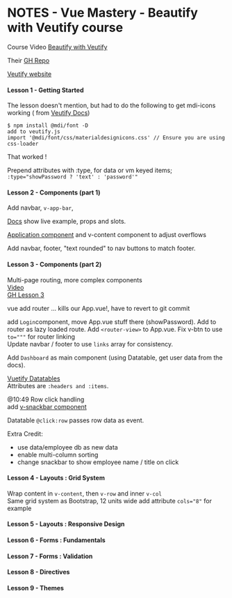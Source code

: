 # NOTES - Vue Mastery - Beautify with Veutify course

Course Video [Beautify with Veutify](https://www.vuemastery.com/courses/beautify-with-vuetify/getting-started-with-vuetify)

Their [GH Repo](https://github.com/Code-Pop/beautify-with-vuetify/tree/Lesson-1-BEGIN) 

[Veutify website](https://vuetifyjs.com/en/getting-started/quick-start/)

#### Lesson 1 - Getting Started

The lesson doesn't mention, but had to do the following to get mdi-icons working ( from [Veutify Docs](https://vuetifyjs.com/en/customization/icons/#icons))
```
$ npm install @mdi/font -D
add to veutify.js
import '@mdi/font/css/materialdesignicons.css' // Ensure you are using css-loader
```
That worked !

Prepend attributes with :type, for data or vm keyed items;  
`:type="showPassword ? 'text' : 'password'"`

#### Lesson 2 - Components (part 1)

Add navbar, `v-app-bar`, 

[Docs](https://vuetifyjs.com/en/components/app-bars/) show live example, props and slots.

[Application component](https://vuetifyjs.com/en/components/application/) and v-content component to adjust overflows

Add navbar, footer, "text rounded" to nav buttons to match footer.

#### Lesson 3 - Components (part 2)
Multi-page routing, more complex components          
[Video](https://www.vuemastery.com/courses/beautify-with-vuetify/components-part-2)  
[GH Lesson 3](https://github.com/Code-Pop/beautify-with-vuetify/tree/Lesson-3-BEGIN)   

vue add router ... kills our App.vue!, have to revert to git commit

add `Login`component, move App.vue stuff there (showPassword).  Add to router
as lazy loaded route.  Add `<router-view>` to App.vue.
Fix v-btn to use `to="""` for router linking  
Update navbar / footer to use `links` array for consistency.

Add `Dashboard` as main component (using Datatable, get user data from the docs).

[Vuetify Datatables](https://vuetifyjs.com/en/components/data-tables/)  
Attributes are `:headers and :items`.

@10:49 Row click handling  
add [v-snackbar component](https://vuetifyjs.com/en/components/snackbars/#snackbars)  

Datatable `@click:row` passes row data as event.

Extra Credit:
 * use data/employee db as new data
 * enable multi-column sorting
 * change snackbar to show employee name  / title on click
 
















#### Lesson 4 - Layouts : Grid System 

Wrap content in `v-content`, then `v-row` and inner `v-col`  
Same grid system as Bootstrap, 12 units wide
add attribute `cols="8"` for example


#### Lesson 5 - Layouts : Responsive Design

#### Lesson 6 - Forms : Fundamentals

#### Lesson 7 - Forms : Validation

#### Lesson 8 - Directives

#### Lesson 9 - Themes




